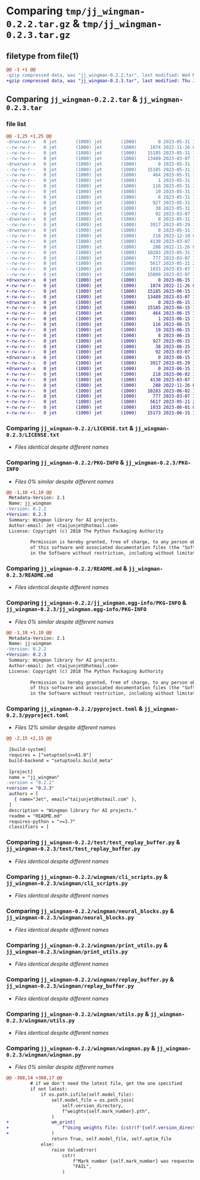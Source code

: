 # Comparing `tmp/jj_wingman-0.2.2.tar.gz` & `tmp/jj_wingman-0.2.3.tar.gz`

## filetype from file(1)

```diff
@@ -1 +1 @@
-gzip compressed data, was "jj_wingman-0.2.2.tar", last modified: Wed May 31 18:27:20 2023, max compression
+gzip compressed data, was "jj_wingman-0.2.3.tar", last modified: Thu Jun 15 19:07:33 2023, max compression
```

## Comparing `jj_wingman-0.2.2.tar` & `jj_wingman-0.2.3.tar`

### file list

```diff
@@ -1,25 +1,25 @@
-drwxrwxr-x   0 jet       (1000) jet       (1000)        0 2023-05-31 18:27:20.297665 jj_wingman-0.2.2/
--rw-rw-r--   0 jet       (1000) jet       (1000)     1074 2022-11-26 07:59:06.000000 jj_wingman-0.2.2/LICENSE.txt
--rw-rw-r--   0 jet       (1000) jet       (1000)    15185 2023-05-31 18:27:20.297665 jj_wingman-0.2.2/PKG-INFO
--rw-rw-r--   0 jet       (1000) jet       (1000)    13489 2023-03-07 18:53:37.000000 jj_wingman-0.2.2/README.md
-drwxrwxr-x   0 jet       (1000) jet       (1000)        0 2023-05-31 18:27:20.293665 jj_wingman-0.2.2/jj_wingman.egg-info/
--rw-rw-r--   0 jet       (1000) jet       (1000)    15185 2023-05-31 18:27:20.000000 jj_wingman-0.2.2/jj_wingman.egg-info/PKG-INFO
--rw-rw-r--   0 jet       (1000) jet       (1000)      464 2023-05-31 18:27:20.000000 jj_wingman-0.2.2/jj_wingman.egg-info/SOURCES.txt
--rw-rw-r--   0 jet       (1000) jet       (1000)        1 2023-05-31 18:27:20.000000 jj_wingman-0.2.2/jj_wingman.egg-info/dependency_links.txt
--rw-rw-r--   0 jet       (1000) jet       (1000)      116 2023-05-31 18:27:20.000000 jj_wingman-0.2.2/jj_wingman.egg-info/entry_points.txt
--rw-rw-r--   0 jet       (1000) jet       (1000)       19 2023-05-31 18:27:20.000000 jj_wingman-0.2.2/jj_wingman.egg-info/requires.txt
--rw-rw-r--   0 jet       (1000) jet       (1000)        8 2023-05-31 18:27:20.000000 jj_wingman-0.2.2/jj_wingman.egg-info/top_level.txt
--rw-rw-r--   0 jet       (1000) jet       (1000)      927 2023-05-31 18:27:15.000000 jj_wingman-0.2.2/pyproject.toml
--rw-rw-r--   0 jet       (1000) jet       (1000)       38 2023-05-31 18:27:20.297665 jj_wingman-0.2.2/setup.cfg
--rw-rw-r--   0 jet       (1000) jet       (1000)       92 2023-03-07 18:49:10.000000 jj_wingman-0.2.2/setup.py
-drwxrwxr-x   0 jet       (1000) jet       (1000)        0 2023-05-31 18:27:20.293665 jj_wingman-0.2.2/test/
--rw-rw-r--   0 jet       (1000) jet       (1000)     3917 2023-05-29 12:52:26.000000 jj_wingman-0.2.2/test/test_replay_buffer.py
-drwxrwxr-x   0 jet       (1000) jet       (1000)        0 2023-05-31 18:27:20.293665 jj_wingman-0.2.2/wingman/
--rw-rw-r--   0 jet       (1000) jet       (1000)      218 2022-12-10 02:36:58.000000 jj_wingman-0.2.2/wingman/__init__.py
--rw-rw-r--   0 jet       (1000) jet       (1000)     4130 2023-03-07 18:48:06.000000 jj_wingman-0.2.2/wingman/cli_scripts.py
--rw-rw-r--   0 jet       (1000) jet       (1000)      288 2022-11-26 07:59:06.000000 jj_wingman-0.2.2/wingman/config.yaml
--rw-rw-r--   0 jet       (1000) jet       (1000)    10283 2023-05-31 18:27:09.000000 jj_wingman-0.2.2/wingman/neural_blocks.py
--rw-rw-r--   0 jet       (1000) jet       (1000)      777 2023-03-07 18:47:29.000000 jj_wingman-0.2.2/wingman/print_utils.py
--rw-rw-r--   0 jet       (1000) jet       (1000)     5617 2023-05-21 21:59:51.000000 jj_wingman-0.2.2/wingman/replay_buffer.py
--rw-rw-r--   0 jet       (1000) jet       (1000)     1033 2023-03-07 18:51:03.000000 jj_wingman-0.2.2/wingman/utils.py
--rw-rw-r--   0 jet       (1000) jet       (1000)    15009 2023-03-07 18:51:08.000000 jj_wingman-0.2.2/wingman/wingman.py
+drwxrwxr-x   0 jet       (1000) jet       (1000)        0 2023-06-15 19:07:33.078592 jj_wingman-0.2.3/
+-rw-rw-r--   0 jet       (1000) jet       (1000)     1074 2022-11-26 07:59:06.000000 jj_wingman-0.2.3/LICENSE.txt
+-rw-rw-r--   0 jet       (1000) jet       (1000)    15185 2023-06-15 19:07:33.078592 jj_wingman-0.2.3/PKG-INFO
+-rw-rw-r--   0 jet       (1000) jet       (1000)    13489 2023-03-07 18:53:37.000000 jj_wingman-0.2.3/README.md
+drwxrwxr-x   0 jet       (1000) jet       (1000)        0 2023-06-15 19:07:33.078592 jj_wingman-0.2.3/jj_wingman.egg-info/
+-rw-rw-r--   0 jet       (1000) jet       (1000)    15185 2023-06-15 19:07:33.000000 jj_wingman-0.2.3/jj_wingman.egg-info/PKG-INFO
+-rw-rw-r--   0 jet       (1000) jet       (1000)      464 2023-06-15 19:07:33.000000 jj_wingman-0.2.3/jj_wingman.egg-info/SOURCES.txt
+-rw-rw-r--   0 jet       (1000) jet       (1000)        1 2023-06-15 19:07:33.000000 jj_wingman-0.2.3/jj_wingman.egg-info/dependency_links.txt
+-rw-rw-r--   0 jet       (1000) jet       (1000)      116 2023-06-15 19:07:33.000000 jj_wingman-0.2.3/jj_wingman.egg-info/entry_points.txt
+-rw-rw-r--   0 jet       (1000) jet       (1000)       19 2023-06-15 19:07:33.000000 jj_wingman-0.2.3/jj_wingman.egg-info/requires.txt
+-rw-rw-r--   0 jet       (1000) jet       (1000)        8 2023-06-15 19:07:33.000000 jj_wingman-0.2.3/jj_wingman.egg-info/top_level.txt
+-rw-rw-r--   0 jet       (1000) jet       (1000)      927 2023-06-15 19:07:30.000000 jj_wingman-0.2.3/pyproject.toml
+-rw-rw-r--   0 jet       (1000) jet       (1000)       38 2023-06-15 19:07:33.078592 jj_wingman-0.2.3/setup.cfg
+-rw-rw-r--   0 jet       (1000) jet       (1000)       92 2023-03-07 18:49:10.000000 jj_wingman-0.2.3/setup.py
+drwxrwxr-x   0 jet       (1000) jet       (1000)        0 2023-06-15 19:07:33.078592 jj_wingman-0.2.3/test/
+-rw-rw-r--   0 jet       (1000) jet       (1000)     3917 2023-05-29 12:52:26.000000 jj_wingman-0.2.3/test/test_replay_buffer.py
+drwxrwxr-x   0 jet       (1000) jet       (1000)        0 2023-06-15 19:07:33.078592 jj_wingman-0.2.3/wingman/
+-rw-rw-r--   0 jet       (1000) jet       (1000)      218 2023-06-02 11:46:07.000000 jj_wingman-0.2.3/wingman/__init__.py
+-rw-rw-r--   0 jet       (1000) jet       (1000)     4130 2023-03-07 18:48:06.000000 jj_wingman-0.2.3/wingman/cli_scripts.py
+-rw-rw-r--   0 jet       (1000) jet       (1000)      288 2022-11-26 07:59:06.000000 jj_wingman-0.2.3/wingman/config.yaml
+-rw-rw-r--   0 jet       (1000) jet       (1000)    10283 2023-06-02 11:46:40.000000 jj_wingman-0.2.3/wingman/neural_blocks.py
+-rw-rw-r--   0 jet       (1000) jet       (1000)      777 2023-03-07 18:47:29.000000 jj_wingman-0.2.3/wingman/print_utils.py
+-rw-rw-r--   0 jet       (1000) jet       (1000)     5617 2023-05-21 21:59:51.000000 jj_wingman-0.2.3/wingman/replay_buffer.py
+-rw-rw-r--   0 jet       (1000) jet       (1000)     1033 2023-06-01 08:57:08.000000 jj_wingman-0.2.3/wingman/utils.py
+-rw-rw-r--   0 jet       (1000) jet       (1000)    15173 2023-06-15 19:07:07.000000 jj_wingman-0.2.3/wingman/wingman.py
```

### Comparing `jj_wingman-0.2.2/LICENSE.txt` & `jj_wingman-0.2.3/LICENSE.txt`

 * *Files identical despite different names*

### Comparing `jj_wingman-0.2.2/PKG-INFO` & `jj_wingman-0.2.3/PKG-INFO`

 * *Files 0% similar despite different names*

```diff
@@ -1,10 +1,10 @@
 Metadata-Version: 2.1
 Name: jj_wingman
-Version: 0.2.2
+Version: 0.2.3
 Summary: Wingman library for AI projects.
 Author-email: Jet <taijunjet@hotmail.com>
 License: Copyright (c) 2018 The Python Packaging Authority
         
         Permission is hereby granted, free of charge, to any person obtaining a copy
         of this software and associated documentation files (the "Software"), to deal
         in the Software without restriction, including without limitation the rights
```

### Comparing `jj_wingman-0.2.2/README.md` & `jj_wingman-0.2.3/README.md`

 * *Files identical despite different names*

### Comparing `jj_wingman-0.2.2/jj_wingman.egg-info/PKG-INFO` & `jj_wingman-0.2.3/jj_wingman.egg-info/PKG-INFO`

 * *Files 0% similar despite different names*

```diff
@@ -1,10 +1,10 @@
 Metadata-Version: 2.1
 Name: jj-wingman
-Version: 0.2.2
+Version: 0.2.3
 Summary: Wingman library for AI projects.
 Author-email: Jet <taijunjet@hotmail.com>
 License: Copyright (c) 2018 The Python Packaging Authority
         
         Permission is hereby granted, free of charge, to any person obtaining a copy
         of this software and associated documentation files (the "Software"), to deal
         in the Software without restriction, including without limitation the rights
```

### Comparing `jj_wingman-0.2.2/pyproject.toml` & `jj_wingman-0.2.3/pyproject.toml`

 * *Files 12% similar despite different names*

```diff
@@ -2,15 +2,15 @@
 
 [build-system]
 requires = ["setuptools>=61.0"]
 build-backend = "setuptools.build_meta"
 
 [project]
 name = "jj_wingman"
-version = "0.2.2"
+version = "0.2.3"
 authors = [
   { name="Jet", email="taijunjet@hotmail.com" },
 ]
 description = "Wingman library for AI projects."
 readme = "README.md"
 requires-python = ">=3.7"
 classifiers = [
```

### Comparing `jj_wingman-0.2.2/test/test_replay_buffer.py` & `jj_wingman-0.2.3/test/test_replay_buffer.py`

 * *Files identical despite different names*

### Comparing `jj_wingman-0.2.2/wingman/cli_scripts.py` & `jj_wingman-0.2.3/wingman/cli_scripts.py`

 * *Files identical despite different names*

### Comparing `jj_wingman-0.2.2/wingman/neural_blocks.py` & `jj_wingman-0.2.3/wingman/neural_blocks.py`

 * *Files identical despite different names*

### Comparing `jj_wingman-0.2.2/wingman/print_utils.py` & `jj_wingman-0.2.3/wingman/print_utils.py`

 * *Files identical despite different names*

### Comparing `jj_wingman-0.2.2/wingman/replay_buffer.py` & `jj_wingman-0.2.3/wingman/replay_buffer.py`

 * *Files identical despite different names*

### Comparing `jj_wingman-0.2.2/wingman/utils.py` & `jj_wingman-0.2.3/wingman/utils.py`

 * *Files identical despite different names*

### Comparing `jj_wingman-0.2.2/wingman/wingman.py` & `jj_wingman-0.2.3/wingman/wingman.py`

 * *Files 0% similar despite different names*

```diff
@@ -388,14 +388,17 @@
         # if we don't need the latest file, get the one specified
         if not latest:
             if os.path.isfile(self.model_file):
                 self.model_file = os.path.join(
                     self.version_directory,
                     f"weights{self.mark_number}.pth",
                 )
+                wm_print(
+                    f"Using weights file: {cstr(f'{self.version_directory}/weights{self.mark_number}.pth', 'OKGREEN')}"
+                )
                 return True, self.model_file, self.optim_file
             else:
                 raise ValueError(
                     cstr(
                         f"Mark number {self.mark_number} was requested, but it doesn't exist.",
                         "FAIL",
                     )
```

